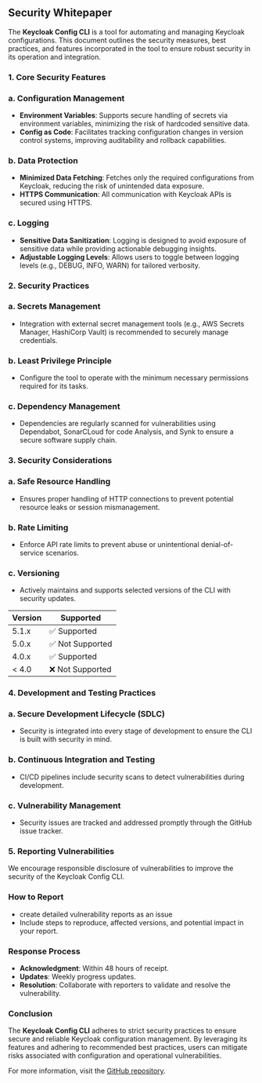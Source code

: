## Security Whitepaper 



The **Keycloak Config CLI** is a tool for automating and managing Keycloak configurations. This document outlines the security measures, best practices, and features incorporated in the tool to ensure robust security in its operation and integration.


### 1. Core Security Features

### a. Configuration Management
- **Environment Variables**: Supports secure handling of secrets via environment variables, minimizing the risk of hardcoded sensitive data.
- **Config as Code**: Facilitates tracking configuration changes in version control systems, improving auditability and rollback capabilities.

### b. Data Protection
- **Minimized Data Fetching**: Fetches only the required configurations from Keycloak, reducing the risk of unintended data exposure.
- **HTTPS Communication**: All communication with Keycloak APIs is secured using HTTPS.

### c. Logging
- **Sensitive Data Sanitization**: Logging is designed to avoid exposure of sensitive data while providing actionable debugging insights.
- **Adjustable Logging Levels**: Allows users to toggle between logging levels (e.g., DEBUG, INFO, WARN) for tailored verbosity.


### 2. Security Practices

### a. Secrets Management
- Integration with external secret management tools (e.g., AWS Secrets Manager, HashiCorp Vault) is recommended to securely manage credentials.

### b. Least Privilege Principle
- Configure the tool to operate with the minimum necessary permissions required for its tasks.

### c. Dependency Management
- Dependencies are regularly scanned for vulnerabilities using Dependabot, SonarCLoud for code Analysis, and Synk to ensure a secure software supply chain.


### 3. Security Considerations

### a. Safe Resource Handling
- Ensures proper handling of HTTP connections to prevent potential resource leaks or session mismanagement.

### b. Rate Limiting
- Enforce API rate limits to prevent abuse or unintentional denial-of-service scenarios.

### c. Versioning
- Actively maintains and supports selected versions of the CLI with security updates.

| Version | Supported          |
| ------- | ------------------ |
| 5.1.x   | ✅ Supported       |
| 5.0.x   | ✅ Not Supported   |
| 4.0.x   | ✅ Supported       |
| < 4.0   | ❌ Not Supported   |



### 4. Development and Testing Practices

### a. Secure Development Lifecycle (SDLC)
- Security is integrated into every stage of development to ensure the CLI is built with security in mind.

### b. Continuous Integration and Testing
- CI/CD pipelines include security scans to detect vulnerabilities during development.

### c. Vulnerability Management
- Security issues are tracked and addressed promptly through the GitHub issue tracker.


### 5. Reporting Vulnerabilities

We encourage responsible disclosure of vulnerabilities to improve the security of the Keycloak Config CLI.

### How to Report
- create  detailed vulnerability reports as an issue
- Include steps to reproduce, affected versions, and potential impact in your report.

### Response Process
- **Acknowledgment**: Within 48 hours of receipt.
- **Updates**: Weekly progress updates.
- **Resolution**: Collaborate with reporters to validate and resolve the vulnerability. 


### Conclusion

The **Keycloak Config CLI** adheres to strict security practices to ensure secure and reliable Keycloak configuration management. By leveraging its features and adhering to recommended best practices, users can mitigate risks associated with configuration and operational vulnerabilities.

For more information, visit the [GitHub repository](https://github.com/adorsys/keycloak-config-cli).
